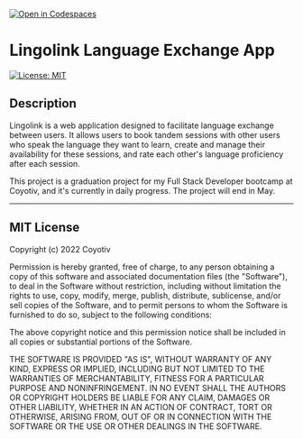 [![Open in Codespaces](https://classroom.github.com/assets/launch-codespace-f4981d0f882b2a3f0472912d15f9806d57e124e0fc890972558857b51b24a6f9.svg)](https://classroom.github.com/open-in-codespaces?assignment_repo_id=10554184)

# Lingolink Language Exchange App

[![License: MIT](https://img.shields.io/badge/License-MIT-yellow.svg)](https://opensource.org/licenses/MIT)

## Description

Lingolink is a web application designed to facilitate language exchange between users. It allows users to book tandem sessions with other users who speak the language they want to learn, create and manage their availability for these sessions, and rate each other's language proficiency after each session.

This project is a graduation project for my Full Stack Developer bootcamp at Coyotiv, and it's currently in daily progress. The project will end in May.

---

## MIT License

Copyright (c) 2022 Coyotiv

Permission is hereby granted, free of charge, to any person obtaining a copy
of this software and associated documentation files (the "Software"), to deal
in the Software without restriction, including without limitation the rights
to use, copy, modify, merge, publish, distribute, sublicense, and/or sell
copies of the Software, and to permit persons to whom the Software is
furnished to do so, subject to the following conditions:

The above copyright notice and this permission notice shall be included in all
copies or substantial portions of the Software.

THE SOFTWARE IS PROVIDED "AS IS", WITHOUT WARRANTY OF ANY KIND, EXPRESS OR
IMPLIED, INCLUDING BUT NOT LIMITED TO THE WARRANTIES OF MERCHANTABILITY,
FITNESS FOR A PARTICULAR PURPOSE AND NONINFRINGEMENT. IN NO EVENT SHALL THE
AUTHORS OR COPYRIGHT HOLDERS BE LIABLE FOR ANY CLAIM, DAMAGES OR OTHER
LIABILITY, WHETHER IN AN ACTION OF CONTRACT, TORT OR OTHERWISE, ARISING FROM,
OUT OF OR IN CONNECTION WITH THE SOFTWARE OR THE USE OR OTHER DEALINGS IN THE
SOFTWARE.
